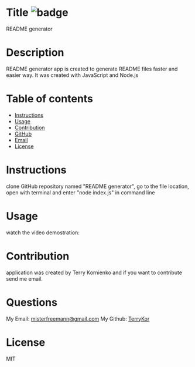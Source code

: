 
   # Title ![badge](https://img.shields.io/badge/license-MIT-blue)
   README generator
   
   # Description
   README generator app is created to generate README files faster and easier way. It was created with JavaScript and Node.js

    
   # Table of contents 


   * [Instructions](#instructions)
   * [Usage](#usage)
   * [Contribution](#contribution)
   * [GitHub](#github)
   * [Email](#email)
   * [License](#license)



   # Instructions 
   clone GitHub repository named "README generator", go to the file location, open with terminal and enter "node index.js" in command line

   # Usage
   watch the video demostration:

   # Contribution
   application was created by Terry Kornienko and if you want to contribute send me email.

   # Questions
   My Email: 
   [misterfreemann@gmail.com](mailto:misterfreemann@gmail.com)
   My Github:
   [TerryKor](https://github.com/TerryKor)
   
   # License
   MIT

   
